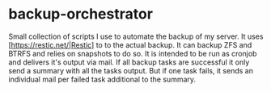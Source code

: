 # backup-orchestrator
Small collection of scripts I use to automate the backup of my server. It uses [https://restic.net/|Restic] to to the actual backup.
It can backup ZFS and BTRFS and relies on snapshots to do so. It is intended to be run as cronjob and delivers it's output via mail. If all backup tasks are successful it only send a summary with all the tasks output. But if one task fails, it sends an individual mail per failed task additional to the summary.
